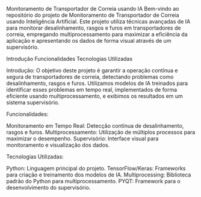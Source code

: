 Monitoramento de Transportador de Correia usando IA
Bem-vindo ao repositório do projeto de Monitoramento de Transportador de Correia usando Inteligência Artificial. Este projeto utiliza técnicas avançadas de IA para monitorar desalinhamento, rasgos e furos em transportadores de correia, empregando multiprocessamento para maximizar a eficiência da aplicação e apresentando os dados de forma visual através de um supervisório.

Introdução
Funcionalidades
Tecnologias Utilizadas

Introdução:
O objetivo deste projeto é garantir a operação contínua e segura de transportadores de correia, detectando problemas como desalinhamento, rasgos e furos. Utilizamos modelos de IA treinados para identificar esses problemas em tempo real, implementados de forma eficiente usando multiprocessamento, e exibimos os resultados em um sistema supervisório.

Funcionalidades:

Monitoramento em Tempo Real: Detecção contínua de desalinhamento, rasgos e furos.
Multiprocessamento: Utilização de múltiplos processos para maximizar o desempenho.
Supervisório: Interface visual para monitoramento e visualização dos dados.

Tecnologias Utilizadas:

Python: Linguagem principal do projeto.
TensorFlow/Keras: Frameworks para criação e treinamento dos modelos de IA.
Multiprocessing: Biblioteca padrão do Python para multiprocessamento.
PYQT: Framework para o desenvolvimento do supervisório.
